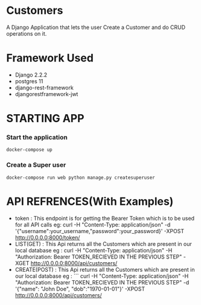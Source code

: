 # Customers
A Django Application that lets the user Create a Customer and do CRUD operations on it.

# Framework Used
- Django 2.2.2 
- postgres 11 
- django-rest-framework 
- djangorestframework-jwt

# STARTING APP
### Start the application
```
docker-compose up
```
### Create a Super user
```
docker-compose run web python manage.py createsuperuser
```
# API REFRENCES(With Examples)
- token : This endpoint is for getting the Bearer Token which is to be used for all API calls eg: curl -H "Content-Type: application/json" -d '{"username":your_username,"password":your_password}' -XPOST  http://0.0.0.0:8000/token/
- LIST(GET) : This Api returns all the Customers which are present in our local database eg : curl -H "Content-Type: application/json" -H "Authorization: Bearer TOKEN_RECIEVED IN THE PREVIOUS STEP" -XGET http://0.0.0.0:8000/api/customers/
- CREATE(POST) : This Api returns all the Customers which are present in our local database eg : ```
curl -H "Content-Type: application/json" -H "Authorization: Bearer TOKEN_RECIEVED IN THE PREVIOUS STEP" -d '{"name": "John Doe", "dob":"1970-01-01"}' -XPOST http://0.0.0.0:8000/api/customers/
```



